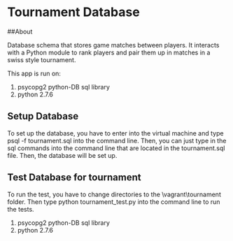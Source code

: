 # Tournament Database

##About

Database schema that stores game matches between players. It interacts with a Python module to rank players and pair them up in matches in a swiss style tournament.

This app is run on:

1. psycopg2 python-DB sql library
2. python 2.7.6

## Setup Database

To set up the database, you have to enter into the virtual machine and type psql -f tournament.sql into the command line. Then, you can just type in the sql commands into the command line that are located in the tournament.sql file. Then, the database will be set up.

## Test Database for tournament

To run the test, you have to change directories to the \vagrant\tournament folder. Then type python tournament_test.py into the command line to run the tests.



1. psycopg2 python-DB sql library
2. python 2.7.6

